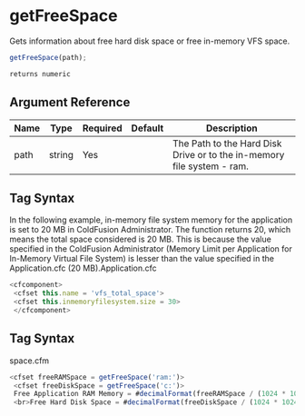 # getFreeSpace

 Gets information about free hard disk space or free in-memory VFS space.

```javascript
getFreeSpace(path);
```

```javascript
returns numeric
```

## Argument Reference

| Name | Type | Required | Default | Description |
| --- | --- | --- | --- | --- |
| path | string | Yes |  | The Path to the Hard Disk Drive or to the in-memory file system - ram. |

## Tag Syntax

In the following example, in-memory file system memory for the application is set to 20 MB in ColdFusion Administrator. The function returns 20, which means the total space considered is 20 MB. This is because the value specified in the ColdFusion Administrator (Memory Limit per Application for In-Memory Virtual File System) is lesser than the value specified in the Application.cfc (20 MB).Application.cfc

```javascript
<cfcomponent> 
 <cfset this.name = 'vfs_total_space'> 
 <cfset this.inmemoryfilesystem.size = 30> 
 </cfcomponent>
```

## Tag Syntax

space.cfm

```javascript
<cfset freeRAMSpace = getFreeSpace('ram:')>
 <cfset freeDiskSpace = getFreeSpace('c:')> 
 Free Application RAM Memory = #decimalFormat(freeRAMSpace / (1024 * 1024))# MB 
 <br>Free Hard Disk Space = #decimalFormat(freeDiskSpace / (1024 * 1024 * 1024))# GB
```
